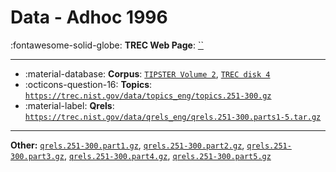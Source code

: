 # Data - Adhoc 1996 

:fontawesome-solid-globe: **TREC Web Page**: [``]()

---

- :material-database: **Corpus**: [`TIPSTER Volume 2`](https://catalog.ldc.upenn.edu/LDC93T3C), [`TREC disk 4`](https://trec.nist.gov/data/cd45/index.html)
- :octicons-question-16: **Topics**: [`https://trec.nist.gov/data/topics_eng/topics.251-300.gz`](https://trec.nist.gov/data/topics_eng/topics.251-300.gz)
- :material-label: **Qrels**: [`https://trec.nist.gov/data/qrels_eng/qrels.251-300.parts1-5.tar.gz`](https://trec.nist.gov/data/qrels_eng/qrels.251-300.parts1-5.tar.gz)


---

**Other:** [`qrels.251-300.part1.gz`](https://trec.nist.gov/data/qrels_eng/qrels.251-300.part1.gz), [`qrels.251-300.part2.gz`](https://trec.nist.gov/data/qrels_eng/qrels.251-300.part2.gz), [`qrels.251-300.part3.gz`](https://trec.nist.gov/data/qrels_eng/qrels.251-300.part3.gz), [`qrels.251-300.part4.gz`](https://trec.nist.gov/data/qrels_eng/qrels.251-300.part4.gz), [`qrels.251-300.part5.gz`](https://trec.nist.gov/data/qrels_eng/qrels.251-300.part5.gz)
